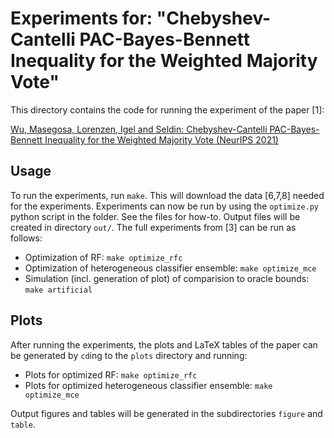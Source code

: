 # Experiments for: "Chebyshev-Cantelli PAC-Bayes-Bennett Inequality for the Weighted Majority Vote"
This directory contains the code for running the experiment of the paper [1]:

[Wu, Masegosa, Lorenzen, Igel and Seldin: Chebyshev-Cantelli PAC-Bayes-Bennett Inequality for the Weighted Majority Vote (NeurIPS 2021)](https://arxiv.org/abs/2106.13624)

## Usage
To run the experiments, run `make`. This will download the data [6,7,8] needed for the experiments.
Experiments can now be run by using the `optimize.py` python script in the folder. See the files for how-to. Output files will be created in directory `out/`.
The full experiments from [3] can be run as follows:

* Optimization of RF: `make optimize_rfc`
* Optimization of heterogeneous classifier ensemble: `make optimize_mce`
* Simulation (incl. generation of plot) of comparision to oracle bounds: `make artificial`

## Plots
After running the experiments, the plots and LaTeX tables of the paper can be generated by `cd`ing to the `plots` directory and running:

* Plots for optimized RF: `make optimize_rfc`
* Plots for optimized heterogeneous classifier ensemble: `make optimize_mce`

Output figures and tables will be generated in the subdirectories `figure` and `table`.
